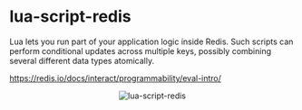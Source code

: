 # lua-script-redis

Lua lets you run part of your application logic inside Redis. Such scripts can perform conditional updates across multiple keys, possibly combining several different data types atomically.

https://redis.io/docs/interact/programmability/eval-intro/

<p align="center">
  <img src="https://www.freecodecamp.org/news/content/images/2019/09/lua_script.jpg" alt="lua-script-redis">
</p>